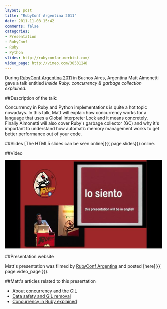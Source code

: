 ```yaml
---
layout: post
title: "RubyConf Argentina 2011"
date: 2011-11-08 15:42
comments: false
categories: 
- Presentation
- RubyConf
- Ruby
- Python
slides: http://rubyconfar.merbist.com/
video_page: http://vimeo.com/38531248
---
```


During [RubyConf Argentina 2011](http://rubyconfargentina.org/en) in Buenos Aires, Argentina Matt
Aimonetti gave a talk entitled *Inside Ruby: concurrency & garbage collection explained*.

##Description of the talk:

Concurrency in Ruby and Python implementations is quite a hot topic
nowadays. In this talk, Matt will explain how concurrency works for a
language that uses a Global Interpreter Lock and it means concretely.
Finally Aimonetti will also cover Ruby's garbage collector (GC)
and why it's important to understand how automatic memory
management works to get better performance out of your code.

##Slides
[The HTML5 slides can be seen online]({{ page.slides}}) online.

##Video

[![Matt Aimonetti presentation at RubyConf Argentina](/images/matt_aimonetti_presentation_argentina.jpg)](http://vimeo.com/38531248)

##Presentation website

Matt's presentation was filmed by [RubyConf Argentina](http://rubyconfigargentina.org/) and posted [here]({{ page.video_page }}).

##Matt's articles related to this presentation

* [About concurrency and the GIL](/posts/2011/10/03/about-concurrency-and-the-gil/)
* [Data safety and GIL removal](/posts/2011/10/18/data-safety-and-gil-removal/)
* [Concurrency in Ruby explained](/posts/2011/02/22/concurrency-in-ruby-explained/)
